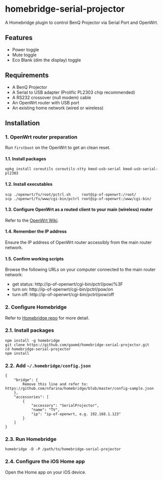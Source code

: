 # homebridge-serial-projector

A Homebridge plugin to control BenQ Projector via Serial Port and OpenWrt.

## Features

* Power toggle
* Mute toggle
* Eco Blank (dim the display) toggle

## Requirements

* A BenQ Projector
* A Serial to USB adapter (Prolific PL2303 chip recommended)
* A RS232 crossover (null modem) cable
* An OpenWrt router with USB port
* An existing home network (wired or wireless)

## Installation

### 1. OpenWrt router preparation

Run `firstboot` on the OpenWrt to get an clean reset.

#### 1.1. Install packages

    opkg install coreutils coreutils-stty kmod-usb-serial kmod-usb-serial-pl2303

#### 1.2. Install executables

    scp ./openwrt/fs/root/pctrl.sh     root@ip-of-openwrt:/root/
    scp ./openwrt/fs/www/cgi-bin/pctrl root@ip-of-openwrt:/www/cgi-bin/

#### 1.3. Configure OpenWrt as a routed client to your main (wireless) router

Refer to the [OpenWrt Wiki](https://wiki.openwrt.org/doc/recipes/routedclient).

#### 1.4. Remember the IP address

Ensure the IP address of OpenWrt router accessibly from the main router network.

#### 1.5. Confirm working scripts

Browse the following URLs on your computer connected to the main router network:

* get status: http://ip-of-openwrt/cgi-bin/pctrl/pow/%3F
* turn on: http://ip-of-openwrt/cgi-bin/pctrl/pow/on
* turn off: http://ip-of-openwrt/cgi-bin/pctrl/pow/off

### 2. Configure Homebridge

Refer to [Homebridge repo](https://github.com/nfarina/homebridge) for more detail.

### 2.1. Install packages

    npm install -g homebridge
    git clone https://github.com/gaomd/homebridge-serial-projector.git
    cd homebridge-serial-projector
    npm install

### 2.2. Add `~/.homebridge/config.json`

    {
        "bridge": {
            Remove this line and refer to: https://github.com/nfarina/homebridge/blob/master/config-sample.json
        },
        "accessories": [
            {
                "accessory": "SerialProjector",
                "name": "TV",
                "ip": "ip-of-openwrt, e.g. 192.168.1.123"
            }
        ]
    }

### 2.3. Run Homebridge

    homebridge -D -P /path/to/homebridge-serial-projector

### 2.4. Configure the iOS Home app

Open the Home app on your iOS device.
